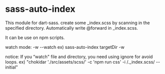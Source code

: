 # sass-auto-index

This module for dart-sass.
create some _index.scss by scanning in the specified directory.
Automatically write @forward in _index.scss.

It can be use on npm scripts.

watch mode: -w --watch
ex) sass-auto-index targetDir -w

notice: If you “watch" file and directory, you need using ignore for avoid loops.
ex) "chokidar './src/assets/scss/' -c 'npm run css' -i /._index\.scss/ --initial"